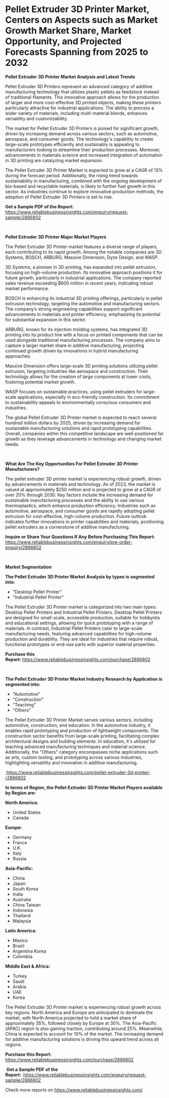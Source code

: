 <p><h1>Pellet Extruder 3D Printer Market, Centers on Aspects such as Market Growth Market Share, Market Opportunity, and Projected Forecasts Spanning from 2025 to 2032</h1></p><p><strong>Pellet Extruder 3D Printer Market Analysis and Latest Trends</strong></p>
<p><p>Pellet Extruder 3D Printers represent an advanced category of additive manufacturing technology that utilizes plastic pellets as feedstock instead of traditional filaments. This innovative approach allows for the production of larger and more cost-effective 3D printed objects, making these printers particularly attractive for industrial applications. The ability to process a wider variety of materials, including multi-material blends, enhances versatility and customizability.</p><p>The market for Pellet Extruder 3D Printers is poised for significant growth, driven by increasing demand across various sectors, such as automotive, aerospace, and consumer goods. The technology's capability to create large-scale prototypes efficiently and sustainably is appealing to manufacturers looking to streamline their production processes. Moreover, advancements in materials science and increased integration of automation in 3D printing are catalyzing market expansion.</p><p>The Pellet Extruder 3D Printer Market is expected to grow at a CAGR of 13% during the forecast period. Additionally, the rising trend towards sustainability in manufacturing, combined with the ongoing development of bio-based and recyclable materials, is likely to further fuel growth in this sector. As industries continue to explore innovative production methods, the adoption of Pellet Extruder 3D Printers is set to rise.</p></p>
<p><strong>Get a Sample PDF of the Report:&nbsp;</strong> <a href="https://www.reliablebusinessinsights.com/enquiry/request-sample/2886802?utm_campaign=3035&utm_medium=2&utm_source=Github&utm_content=ia&utm_term=13032025&utm_id=pellet-extruder-3d-printer">https://www.reliablebusinessinsights.com/enquiry/request-sample/2886802</a></p>
<p>&nbsp;</p>
<p><strong>Pellet Extruder 3D Printer Major Market Players</strong></p>
<p><p>The Pellet Extruder 3D Printer market features a diverse range of players, each contributing to its rapid growth. Among the notable companies are 3D Systems, BOSCH, ARBURG, Massive Dimension, Dyze Design, and WASP. </p><p>3D Systems, a pioneer in 3D printing, has expanded into pellet extrusion, focusing on high-volume production. Its innovative approach positions it for future growth, particularly in industrial applications. The company reported sales revenue exceeding $600 million in recent years, indicating robust market performance.</p><p>BOSCH is enhancing its industrial 3D printing offerings, particularly in pellet extrusion technology, targeting the automotive and manufacturing sectors. The company’s strong engineering capabilities support significant advancements in materials and printer efficiency, emphasizing its potential for substantial expansion in this sector.</p><p>ARBURG, known for its injection molding systems, has integrated 3D printing into its product line with a focus on printed components that can be used alongside traditional manufacturing processes. The company aims to capture a larger market share in additive manufacturing, projecting continued growth driven by innovations in hybrid manufacturing approaches.</p><p>Massive Dimension offers large-scale 3D printing solutions utilizing pellet extrusion, targeting industries like aerospace and construction. Their technology allows for the creation of large components at lower costs, fostering potential market growth.</p><p>WASP focuses on sustainable practices, using pellet extruders for large-scale applications, especially in eco-friendly construction. Its commitment to sustainability appeals to environmentally conscious consumers and industries.</p><p>The global Pellet Extruder 3D Printer market is expected to reach several hundred million dollars by 2025, driven by increasing demand for sustainable manufacturing solutions and rapid prototyping capabilities. Overall, companies within this competitive landscape are well-positioned for growth as they leverage advancements in technology and changing market needs.</p></p>
<p>&nbsp;</p>
<p><strong>What Are The Key Opportunities For Pellet Extruder 3D Printer Manufacturers?</strong></p>
<p><p>The pellet extruder 3D printer market is experiencing robust growth, driven by advancements in materials and technology. As of 2023, the market is valued at approximately $250 million and is projected to grow at a CAGR of over 20% through 2030. Key factors include the increasing demand for sustainable manufacturing processes and the ability to use various thermoplastics, which enhance production efficiency. Industries such as automotive, aerospace, and consumer goods are rapidly adopting pellet extrusion for cost-effective, high-volume production. Future outlook indicates further innovations in printer capabilities and materials, positioning pellet extruders as a cornerstone of additive manufacturing.</p></p>
<p><strong>Inquire or Share Your Questions If Any Before Purchasing This Report:</strong> <a href="https://www.reliablebusinessinsights.com/enquiry/pre-order-enquiry/2886802?utm_campaign=3035&utm_medium=2&utm_source=Github&utm_content=ia&utm_term=13032025&utm_id=pellet-extruder-3d-printer">https://www.reliablebusinessinsights.com/enquiry/pre-order-enquiry/2886802</a></p>
<p>&nbsp;</p>
<p><strong>Market Segmentation</strong></p>
<p><strong>The Pellet Extruder 3D Printer Market Analysis by types is segmented into:</strong></p>
<p><ul><li>"Desktop Pellet Printer"</li><li>"Industrial Pellet Printer"</li></ul></p>
<p><p>The Pellet Extruder 3D Printer market is categorized into two main types: Desktop Pellet Printers and Industrial Pellet Printers. Desktop Pellet Printers are designed for small-scale, accessible production, suitable for hobbyists and educational settings, allowing for quick prototyping with a range of materials. In contrast, Industrial Pellet Printers cater to large-scale manufacturing needs, featuring advanced capabilities for high-volume production and durability. They are ideal for industries that require robust, functional prototypes or end-use parts with superior material properties.</p></p>
<p><strong>Purchase this Report:&nbsp;</strong><a href="https://www.reliablebusinessinsights.com/purchase/2886802?utm_campaign=3035&utm_medium=2&utm_source=Github&utm_content=ia&utm_term=13032025&utm_id=pellet-extruder-3d-printer">https://www.reliablebusinessinsights.com/purchase/2886802</a></p>
<p>&nbsp;</p>
<p><strong>The Pellet Extruder 3D Printer Market Industry Research by Application is segmented into:</strong></p>
<p><ul><li>"Automotive"</li><li>"Construction"</li><li>"Teaching"</li><li>"Others"</li></ul></p>
<p><p>The Pellet Extruder 3D Printer Market serves various sectors, including automotive, construction, and education. In the automotive industry, it enables rapid prototyping and production of lightweight components. The construction sector benefits from large-scale printing, facilitating complex architectural designs and building elements. In education, it's utilized for teaching advanced manufacturing techniques and material science. Additionally, the "Others" category encompasses niche applications such as arts, custom tooling, and prototyping across various industries, highlighting versatility and innovation in additive manufacturing.</p></p>
<p><a href="https://www.reliablebusinessinsights.com/pellet-extruder-3d-printer-r2886802?utm_campaign=3035&utm_medium=2&utm_source=Github&utm_content=ia&utm_term=13032025&utm_id=pellet-extruder-3d-printer">&nbsp;https://www.reliablebusinessinsights.com/pellet-extruder-3d-printer-r2886802</a></p>
<p><strong>In terms of Region, the Pellet Extruder 3D Printer Market Players available by Region are:</strong></p>
<p>
    <p> <strong> North America: </strong>
        <ul>
            <li>United States</li>
            <li>Canada</li>
        </ul>
        </p> 
    <p> <strong> Europe: </strong>
        <ul>
            <li>Germany</li>
            <li>France</li>
            <li>U.K.</li>
            <li>Italy</li>
            <li>Russia</li>
        </ul>
        </p> 
    <p> <strong> Asia-Pacific: </strong>
        <ul>
            <li>China</li>
            <li>Japan</li>
            <li>South Korea</li>
            <li>India</li>
            <li>Australia</li>
            <li>China Taiwan</li>
            <li>Indonesia</li>
            <li>Thailand</li>
            <li>Malaysia</li>
        </ul>
        </p> 
    <p> <strong> Latin America: </strong>
        <ul>
            <li>Mexico</li>
            <li>Brazil</li>
            <li>Argentina Korea</li>
            <li>Colombia</li>
        </ul>
        </p> 
    <p> <strong> Middle East & Africa: </strong>
        <ul>
            <li>Turkey</li>
            <li>Saudi</li>
            <li>Arabia</li>
            <li>UAE</li>
            <li>Korea</li>
        </ul>
    </p>
    </p>
<p><p>The Pellet Extruder 3D Printer market is experiencing robust growth across key regions. North America and Europe are anticipated to dominate the market, with North America projected to hold a market share of approximately 35%, followed closely by Europe at 30%. The Asia-Pacific (APAC) region is also gaining traction, contributing around 25%. Meanwhile, China is expected to account for 10% of the market. The increasing demand for additive manufacturing solutions is driving this upward trend across all regions.</p></p>
<p><strong>Purchase this Report: </strong><a href="https://www.reliablebusinessinsights.com/purchase/2886802?utm_campaign=3035&utm_medium=2&utm_source=Github&utm_content=ia&utm_term=13032025&utm_id=pellet-extruder-3d-printer">https://www.reliablebusinessinsights.com/purchase/2886802</a></p>
<p>&nbsp;<strong>Get a Sample PDF of the Report:&nbsp;&nbsp;</strong><a href="https://www.reliablebusinessinsights.com/enquiry/request-sample/2886802?utm_campaign=3035&utm_medium=2&utm_source=Github&utm_content=ia&utm_term=13032025&utm_id=pellet-extruder-3d-printer">https://www.reliablebusinessinsights.com/enquiry/request-sample/2886802</a></p>
<p><strong></strong></p>
<p>Check more reports on <a href="https://www.reliablebusinessinsights.com/?utm_campaign=3035&utm_medium=2&utm_source=Github&utm_content=ia&utm_term=13032025&utm_id=pellet-extruder-3d-printer">https://www.reliablebusinessinsights.com/</a></p>